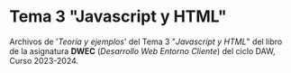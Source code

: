 # Tema 3 "Javascript y HTML"

Archivos de '*Teoría y ejemplos*' del Tema 3 "*Javascript y HTML*"  del libro de la asignatura **DWEC** (*Desarrollo Web Entorno Cliente*) del ciclo DAW, Curso 2023-2024.
